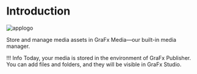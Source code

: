 # Introduction

![applogo](https://chilipublishdocs.imgix.net/logos/CHILI_LOGOS-Media-1.svg)

Store and manage media assets in GraFx Media—our built-in media manager.

!!! Info
	Today, your media is stored in the environment of GraFx Publisher.
	You can add files and folders, and they will be visible in GraFx Studio.